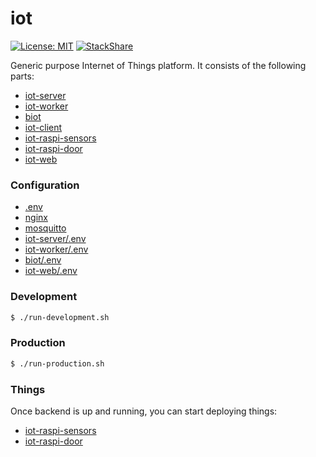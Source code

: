 # iot
[![License: MIT](https://img.shields.io/badge/License-MIT-yellow.svg)](https://opensource.org/licenses/MIT)
[![StackShare](https://img.shields.io/badge/tech-stack-0690fa.svg?style=flat)](https://stackshare.io/mmontes11/iot)

Generic purpose Internet of Things platform. It consists of the following parts:

* [iot-server](https://github.com/mmontes11/iot-server)
* [iot-worker](https://github.com/mmontes11/iot-worker)
* [biot](https://github.com/mmontes11/biot)
* [iot-client](https://github.com/mmontes11/iot-client)
* [iot-raspi-sensors](https://github.com/mmontes11/iot-raspi-sensors)
* [iot-raspi-door](https://github.com/mmontes11/iot-raspi-door)
* [iot-web](https://github.com/mmontes11/iot-web)

### Configuration

* [.env](https://github.com/mmontes11/iot/blob/develop/.env)
* [nginx](https://github.com/mmontes11/iot/blob/develop/nginx)
* [mosquitto](https://github.com/mmontes11/iot/blob/develop/mosquitto)
* [iot-server/.env](https://github.com/mmontes11/iot-server/blob/develop/.env)
* [iot-worker/.env](https://github.com/mmontes11/iot-worker/blob/develop/.env)
* [biot/.env](https://github.com/mmontes11/biot/blob/develop/.env)
* [iot-web/.env](https://github.com/mmontes11/iot-web/blob/develop/.env)


### Development

```bash
$ ./run-development.sh 
```

### Production

```bash
$ ./run-production.sh 
```

### Things

Once backend is up and running, you can start deploying things:

* [iot-raspi-sensors](https://github.com/mmontes11/iot-raspi-sensors)
* [iot-raspi-door](https://github.com/mmontes11/iot-raspi-door)
